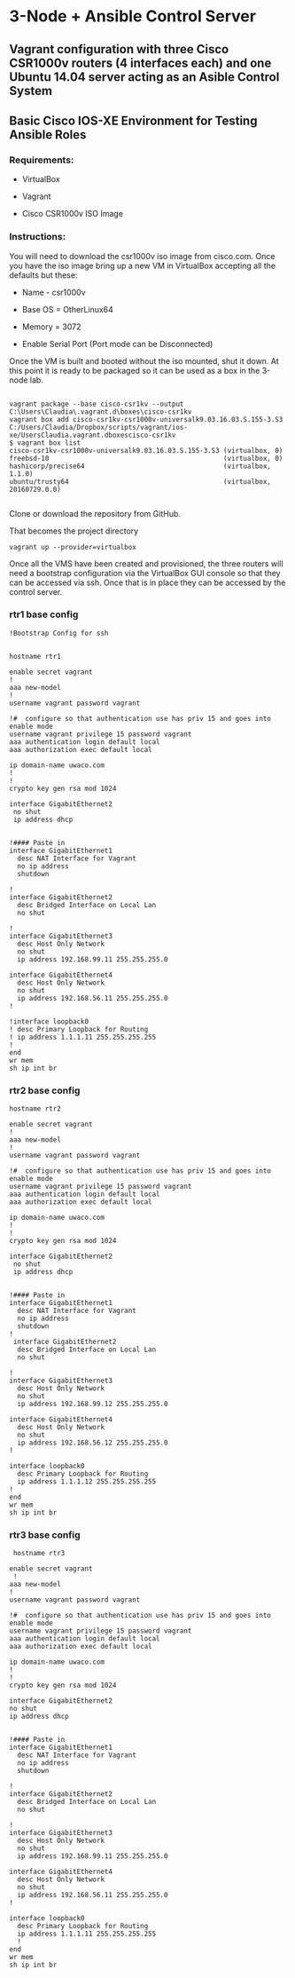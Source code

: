 # 3-Node + Ansible Control Server
## Vagrant configuration with three Cisco CSR1000v routers (4 interfaces each) and one Ubuntu 14.04 server acting as an Asible Control System 
## Basic Cisco IOS-XE Environment for Testing Ansible Roles

### Requirements:
+ VirtualBox

+ Vagrant

+ Cisco CSR1000v ISO Image

### Instructions:

You will need to download the csr1000v iso image from cisco.com.
Once you have the iso image bring up a new VM in VirtualBox accepting all the defaults but these:

* Name - csr1000v

* Base OS = OtherLinux64

* Memory = 3072

* Enable Serial Port (Port mode can be Disconnected)

Once the VM is built and booted without the iso mounted, shut it down.
At this point it is ready to be packaged so it can be used as a box in the 3-node lab.

```

vagrant package --base cisco-csr1kv --output C:\Users\Claudia\.vagrant.d\boxes\cisco-csr1kv
vagrant box add cisco-csr1kv-csr1000v-universalk9.03.16.03.S.155-3.S3  C:/Users/Claudia/Dropbox/scripts/vagrant/ios-xe/UsersClaudia.vagrant.dboxescisco-csr1kv
$ vagrant box list
cisco-csr1kv-csr1000v-universalk9.03.16.03.S.155-3.S3 (virtualbox, 0)
freebsd-10                                            (virtualbox, 0)
hashicorp/precise64                                   (virtualbox, 1.1.0)
ubuntu/trusty64                                       (virtualbox, 20160729.0.0)


```

Clone or download the repository from GitHub.

That becomes the project directory

```
vagrant up --provider=virtualbox

```

Once all the VMS have been created and provisioned, the three routers will need a bootstrap configuration via the VirtualBox GUI console so that they can be accessed via ssh.  Once that is in place they can be accessed by the control server.


### rtr1 base config

```
!Bootstrap Config for ssh


hostname rtr1

enable secret vagrant
!
aaa new-model
!
username vagrant password vagrant

!#  configure so that authentication use has priv 15 and goes into enable mode
username vagrant privilege 15 password vagrant
aaa authentication login default local
aaa authorization exec default local

ip domain-name uwaco.com
!
!
crypto key gen rsa mod 1024

interface GigabitEthernet2
 no shut
 ip address dhcp


!#### Paste in
interface GigabitEthernet1
  desc NAT Interface for Vagrant
  no ip address
  shutdown

!
interface GigabitEthernet2
  desc Bridged Interface on Local Lan
  no shut

!
interface GigabitEthernet3
  desc Host Only Network
  no shut
  ip address 192.168.99.11 255.255.255.0

interface GigabitEthernet4
  desc Host Only Network
  no shut
  ip address 192.168.56.11 255.255.255.0
!

!interface loopback0
! desc Primary Loopback for Routing
! ip address 1.1.1.11 255.255.255.255
!
end
wr mem
sh ip int br
```


### rtr2 base config

```
hostname rtr2

enable secret vagrant
!
aaa new-model
!
username vagrant password vagrant

!#  configure so that authentication use has priv 15 and goes into enable mode
username vagrant privilege 15 password vagrant
aaa authentication login default local
aaa authorization exec default local

ip domain-name uwaco.com
!
!
crypto key gen rsa mod 1024

interface GigabitEthernet2
 no shut
 ip address dhcp


!#### Paste in
interface GigabitEthernet1
  desc NAT Interface for Vagrant
  no ip address
  shutdown
!
 interface GigabitEthernet2
  desc Bridged Interface on Local Lan
  no shut

!
interface GigabitEthernet3
  desc Host Only Network
  no shut
  ip address 192.168.99.12 255.255.255.0

interface GigabitEthernet4
  desc Host Only Network
  no shut
  ip address 192.168.56.12 255.255.255.0
!

interface loopback0
  desc Primary Loopback for Routing
  ip address 1.1.1.12 255.255.255.255
!
end
wr mem
sh ip int br
```

### rtr3 base config

```
 hostname rtr3

enable secret vagrant
 !
aaa new-model
!
username vagrant password vagrant

!#  configure so that authentication use has priv 15 and goes into enable mode
username vagrant privilege 15 password vagrant
aaa authentication login default local
aaa authorization exec default local

ip domain-name uwaco.com
!
!
crypto key gen rsa mod 1024

interface GigabitEthernet2
no shut
ip address dhcp


!#### Paste in
interface GigabitEthernet1
  desc NAT Interface for Vagrant
  no ip address
  shutdown

!
interface GigabitEthernet2
  desc Bridged Interface on Local Lan
  no shut

!
interface GigabitEthernet3
  desc Host Only Network
  no shut
  ip address 192.168.99.11 255.255.255.0

interface GigabitEthernet4
  desc Host Only Network
  no shut
  ip address 192.168.56.11 255.255.255.0
!

interface loopback0
  desc Primary Loopback for Routing
  ip address 1.1.1.11 255.255.255.255
  !
end
wr mem
sh ip int br
```




